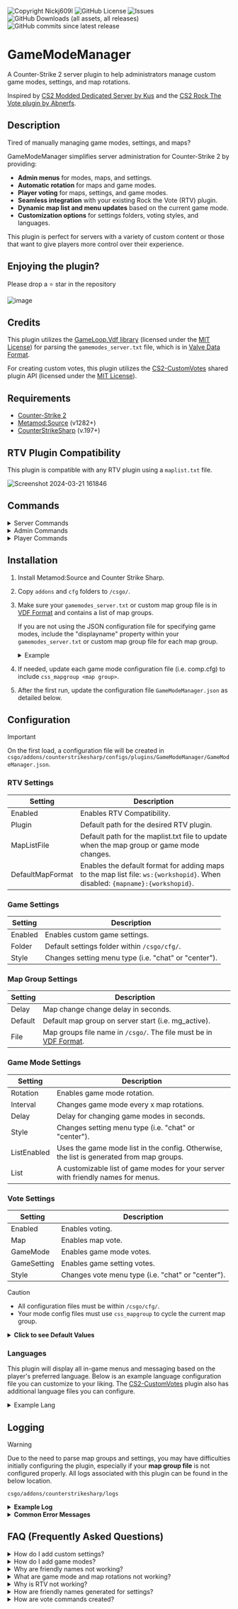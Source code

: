 ![Copyright Nickj609l](https://img.shields.io/badge/Copyright-Nickj609-red) ![GitHub License](https://img.shields.io/github/license/nickj609/GameModeManager) ![Issues](https://img.shields.io/github/issues/nickj609/GameModeManager) ![GitHub Downloads (all assets, all releases)](https://img.shields.io/github/downloads/nickj609/GameModeManager/total) ![GitHub commits since latest release](https://img.shields.io/github/commits-since/nickj609/GameModeManager/latest)

# GameModeManager
A Counter-Strike 2 server plugin to help administrators manage custom game modes, settings, and map rotations. 

Inspired by [CS2 Modded Dedicated Server by Kus](https://github.com/kus/cs2-modded-server) and the [CS2 Rock The Vote plugin by Abnerfs](https://github.com/abnerfs/cs2-rockthevote).

## Description
Tired of manually managing game modes, settings, and maps?

GameModeManager simplifies server administration for Counter-Strike 2 by providing:

- **Admin menus** for modes, maps, and settings.
- **Automatic rotation** for maps and game modes.
- **Player voting** for maps, settings, and game modes.
- **Seamless integration** with your existing Rock the Vote (RTV) plugin.
- **Dynamic map list and menu updates** based on the current game mode.
- **Customization options** for settings folders, voting styles, and languages.

This plugin is perfect for servers with a variety of custom content or those that want to give players more control over their experience.
  
## Enjoying the plugin?
Please drop a ⭐ star in the repository

![image](https://github.com/nickj609/GameModeManager/assets/32173425/4c1bef1e-ef13-4a30-b2eb-b02060535bcb)

## Credits
This plugin utilizes the [GameLoop.Vdf library](https://github.com/shravan2x/Gameloop.Vdf/) (licensed under the [MIT License](https://github.com/shravan2x/Gameloop.Vdf/blob/master/LICENSE)) for parsing the `gamemodes_server.txt` file, which is in [Valve Data Format](https://developer.valvesoftware.com/wiki/VDF).

For creating custom votes, this plugin utilizes the [CS2-CustomVotes](https://github.com/imi-tat0r/CS2-CustomVotes) shared plugin API (licensed under the [MIT License](https://github.com/imi-tat0r/CS2-CustomVotes?tab=MIT-1-ov-file)). 

## Requirements
- [Counter-Strike 2](https://www.counter-strike.net/cs2)
- [Metamod:Source](https://github.com/alliedmodders/metamod-source/) (v1282+)
- [CounterStrikeSharp](https://github.com/roflmuffin/CounterStrikeSharp) (v.197+)

## RTV Plugin Compatibility
This plugin is compatible with any RTV plugin using a `maplist.txt` file.

![Screenshot 2024-03-21 161846](https://github.com/nickj609/GameModeManager/assets/32173425/1e291efb-fe7f-4f0d-bb2c-e21d042bd153)

## Commands
<details>
<summary>Server Commands</summary>

- `css_rtv <true|false>` - Enables or disables RTV. (_Comming Soon_)

- `css_mapgroup <mg_name>` - Sets the map group and updates the map list and menus.

</details>
	
<details>
<summary>Admin Commands</summary>

- `!map <map name> <id>` - Changes the map to the map specified.
  
  > _The map ID is *optional* and only required for maps that aren't explicitly set for a given map group._

- `!maps (css_maps)` - Displays an admin menu for changing the map. 

   > _It only shows maps for the current game mode/map group._
   
- `!mode <mode name> (css_mode)` - Changes the game mode to the mode specified.
  
  > _For example, for **mg_surf** you would do **!mode surf**._ 
  
- `!modes (css_modes)` - Displays an admin menu for changing the game mode.

- `!setting <enable|disable> <setting name> (css_setting)` - Enables or disables a custom game setting.
  
  > _For example, for **enable_movement_unlock.cfg** you would do **!setting movement_unlock**._ 
  
- `!settings (css_settings)` - Displays an admin menu for enabling or disabling custom game settings.

</details>

<details>
<summary>Player Commands</summary>
	
- `!changemode` - Creates a vote to change the game mode (all modes).

   ![Screenshot 2024-06-08 212539](https://github.com/nickj609/GameModeManager/assets/32173425/f5e3d915-4c01-45d5-95a2-a40b693e17bb)

   ![Screenshot 2024-06-08 212613](https://github.com/nickj609/GameModeManager/assets/32173425/fa6473c6-5372-4c4b-afb6-2ef5087ea550)

- `!showmodes` - Menu to display all per mode votes that can be created.

   ![Screenshot 2024-06-08 212831](https://github.com/nickj609/GameModeManager/assets/32173425/8fd7e73f-c2e9-459d-bf33-9878de227f55)

   ![Screenshot 2024-06-08 213033](https://github.com/nickj609/GameModeManager/assets/32173425/4b252eb5-69ef-4973-89b8-b48c2f6f7019)

- `!showsettings` - Menu to display all per setting votes that can be created.

   ![Screenshot 2024-06-08 212803](https://github.com/nickj609/GameModeManager/assets/32173425/16a907d1-3bd9-4416-bda6-4d6cc4c55030)
   
   ![Screenshot 2024-06-08 213008](https://github.com/nickj609/GameModeManager/assets/32173425/b6a34ec1-277f-4361-bd1c-0e405b20834f)

- `!showmaps` - Menu to display all per map votes that can be created. This only shows maps from the current map group/game mode. 

  ![Screenshot 2024-06-08 212858](https://github.com/nickj609/GameModeManager/assets/32173425/1ba2a65a-8867-420c-9576-5549fa5e5469)

  ![Screenshot 2024-06-08 212923](https://github.com/nickj609/GameModeManager/assets/32173425/eb6a198a-a2cf-477b-ba02-ca6469bd38fc)
  
</details>

## Installation
1. Install Metamod:Source and Counter Strike Sharp.
2. Copy `addons` and `cfg` folders to `/csgo/`.
3. Make sure your `gamemodes_server.txt` or custom map group file is in [VDF Format](https://developer.valvesoftware.com/wiki/VDF) and contains a list of map groups.

   If you are not using the JSON configuration file for specifying game modes, include the "displayname" property within your `gamemodes_server.txt` or custom map group file for each map group.

   <details>
   <summary>Example</summary>
   
   ```
   "mg_dm"
	{
		"imagename"				"mapgroup-bomb"
		"displayname"				"Deathmatch"
		"nameID"				"#SFUI_Mapgroup_allclassic"
		"tooltipID"				"#SFUI_MapGroup_Tooltip_Desc_DeathMatch"
		"name"					"mg_dm"
		"icon_image_path"			"map_icons/mapgroup_icon_deathmatch"
		"maps"
		{
			"ar_shoots"						""
			"ar_baggage"						""
			"workshop/3070550406/de_safehouse"			""
			"workshop/3070563536/de_lake"				""
			"workshop/3070581293/de_bank"				""
			"workshop/3070923343/fy_pool_day"			""
			"workshop/3070238628/fy_iceworld"			""
		}
	}
   ```
   
   </details>
  
5. If needed, update each game mode configuration file (i.e. comp.cfg) to include `css_mapgroup <map group>`.
6. After the first run, update the configuration file `GameModeManager.json` as detailed below.

## Configuration
> [!IMPORTANT]
> On the first load, a configuration file will be created in `csgo/addons/counterstrikesharp/configs/plugins/GameModeManager/GameModeManager.json`.

### RTV Settings
| Setting             | Description                                                                                                                               |
| ------------------- | ----------------------------------------------------------------------------------------------------------------------------------------- | 
| Enabled             | Enables RTV Compatibility.                                                                                                                | 
| Plugin              | Default path for the desired RTV plugin.                                                                                                  | 
| MapListFile         | Default path for the maplist.txt file to update when the map group or game mode changes.                                                  | 
| DefaultMapFormat    | Enables the default format for adding maps to the map list file: `ws:{workshopid}`. When disabled: `{mapname}:{workshopid}`.              |

### Game Settings
| Setting             | Description                                                                                                                               |
| ------------------- | ----------------------------------------------------------------------------------------------------------------------------------------- | 
| Enabled             | Enables custom game settings.                                                                                                             | 
| Folder              | Default settings folder within `/csgo/cfg/`.                                                                                                  | 
| Style               | Changes setting menu type (i.e. "chat" or "center").                                                                                      |

### Map Group Settings
| Setting             | Description                                                                                                                               |
| ------------------- | ----------------------------------------------------------------------------------------------------------------------------------------- |
| Delay               | Map change change delay in seconds.                                                                                                       | 
| Default             | Default map group on server start (i.e. mg_active).                                                                                       | 
| File                | Map groups file name in `/csgo/`. The file must be in [VDF Format](https://developer.valvesoftware.com/wiki/VDF).                         |     

### Game Mode Settings
| Setting             | Description                                                                                                                               |
| ------------------- | ----------------------------------------------------------------------------------------------------------------------------------------- | 
| Rotation            | Enables game mode rotation.                                                                                                               |  
| Interval            | Changes game mode every x map rotations.                                                                                                  | 
| Delay               | Delay for changing game modes in seconds.                                                                                                 | 
| Style               | Changes setting menu type (i.e. "chat" or "center").                                                                                      |
| ListEnabled         | Uses the game mode list in the config. Otherwise, the list is generated from map groups.                                                  |
| List                | A customizable list of game modes for your server with friendly names for menus.                                                                    |  

### Vote Settings
| Setting             | Description                                                                                                                               |
| ------------------- | ----------------------------------------------------------------------------------------------------------------------------------------- | 
| Enabled             | Enables voting.                                                                                                                           | 
| Map                 | Enables map vote.                                                                                                                         | 
| GameMode            | Enables game mode votes.                                                                                                                  |
| GameSetting         | Enables game setting votes.                                                                                                               |
| Style               | Changes vote menu type (i.e. "chat" or "center").                                                                                         |

> [!CAUTION]
> - All configuration files must be within `/csgo/cfg/`.
> - Your mode config files must use `css_mapgroup` to cycle the current map group.

<details>
<summary><b>Click to see Default Values</b></summary>
	
```
// This configuration was automatically generated by CounterStrikeSharp for plugin 'GameModeManager', at 2024/06/08 09:52:11
{
  "Version": 2,
  "RTV": {
    "Enabled": false,
    "Plugin": "addons/counterstrikesharp/plugins/RockTheVote/RockTheVote.dll",
    "MapListFile": "addons/counterstrikesharp/plugins/RockTheVote/maplist.txt",
    "DefaultMapFormat": false
  },
  "MapGroup": {
    "Delay": 5,
    "Default": "mg_active",
    "File": "gamemodes_server.txt"
  },
  "Settings": {
    "Enabled": true,
    "Folder": "settings",
    "Style": "center"
  },
  "GameMode": {
    "Rotation": true,
    "Interval": 4,
    "Delay": 5,
    "Style": "center",
    "ListEnabled": true,
    "List": {
      "comp": "Competitive",
      "1v1": "1 vs 1",
      "aim": "Aim",
      "awp": "AWP Only",
      "scoutzknivez": "ScoutzKnives",
      "wingman": "Wingman",
      "gungame": "Gun Game",
      "surf": "Surf",
      "dm": "Deathmatch",
      "dm-multicfg": "Deathmatch Multicfg",
      "course": "Course",
      "hns": "Hide N Seek",
      "kz": "Kreedz",
      "minigames": "Mini Games"
    }
  },
  "Votes": {
    "Enabled": false,
    "Map": false,
    "GameMode": false,
    "GameSetting": false,
    "Style": "center"
  },
  "ConfigVersion": 2
}
```
</details>

### Languages
This plugin will display all in-game menus and messaging based on the player's preferred language. Below is an example language configuration file you can customize to your liking. The [CS2-CustomVotes](https://github.com/imi-tat0r/CS2-CustomVotes) plugin also has additional language files you can configure. 

<details>
<summary>Example Lang</summary>
	
```
{
  "plugin.prefix": "[{GREEN}Server{DEFAULT}]",
  "changemap.message": "{LIGHTRED}{0}{DEFAULT} has changed the map to {LIGHTRED}{1}{DEFAULT}.",
  "changemode.message": "Admin {LIGHTRED}{0}{DEFAULT} has changed the game mode to {LIGHTRED}{1}{DEFAULT}.",
  "enable.changesetting.message": "Admin {LIGHTRED}{0}{DEFAULT} has {LIGHTRED}Enabled{DEFAULT} setting {LIGHTRED}{1}{DEFAULT}.",
  "disable.changesetting.message": "Admin {LIGHTRED}{0}{DEFAULT} has {LIGHTRED}Disabled{DEFAULT} setting {LIGHTRED}{1}{DEFAULT}.",
  "menu.yes": "Yes",
  "menu.no": "No",
  "menu.enable": "Enable",
  "menu.disable": "Disable",
  "mode.show.menu-response": "Say {GREEN}!{0}{DEFAULT} to create a vote.",
  "mode.vote.menu-title": "Change game mode to {GOLD}{0}{DEFAULT}?",
  "modes.menu-title": "Game Mode List",
  "modes.vote.menu-title": "Change game mode?",
  "map.vote.menu-title": "Change map to {0}?",
  "maps.menu-title": "Map List",
  "maps.show.menu-response": "Say {GREEN}!{0}{DEFAULT} to create a vote.",
  "setting.vote.menu-title": "Change setting {GOLD}{0}{DEFAULT}?",
  "setting.show.menu-response": "Say {GREEN}!{0}{DEFAULT} to create a vote.",
  "settings.menu-actions": "Setting Actions",
  "settings.menu-title": "Setting List"
}
```

</details>


## Logging
>[!WARNING]
> Due to the need to parse map groups and settings, you may have difficulties initially configuring the plugin, especially if your **map group file** is not configured properly. All logs associated with this plugin can be found in the below location.
> 
> `csgo/addons/counterstrikesharp/logs`

<details>
<summary><b>Example Log</b></summary>

```
2024-06-08 22:59:32.805 +00:00 [INFO] plugin:GameModeManager Loading map groups...
2024-06-08 22:59:32.821 +00:00 [INFO] plugin:GameModeManager Creating game modes...
2024-06-08 22:59:32.823 +00:00 [INFO] plugin:GameModeManager Loading settings...
2024-06-08 22:59:32.827 +00:00 [WARN] plugin:GameModeManager Skipping random_setting.cfg because its missing the correct prefix.
2024-06-08 22:59:32.835 +00:00 [INFO] plugin:GameModeManager Enabling game mode and map rotations...
2024-06-08 22:59:34.096 +00:00 [INFO] plugin:GameModeManager Registering custom votes...
2024-06-08 23:01:12.832 +00:00 [WARN] plugin:GameModeManager New map group could not be found. Setting default map group.
2024-06-08 23:05:24.421 +00:00 [INFO] plugin:GameModeManager Current map group is mg_active.
2024-06-08 23:05:24.421 +00:00 [INFO] plugin:GameModeManager New map group is mg_active.
2024-06-08 24:15:47.044 +00:00 [INFO] plugin:GameModeManager Game has ended. Picking random map from current map group...
2024-06-08 24:17:76.044 +00:00 [INFO] plugin:GameModeManager Deregistering custom votes...
```
	
</details>

<details>
<summary><b>Common Error Messages</b></summary>

| Error/Warning Message                                              | Description                                                                                                              |
| -------------------------------------------------------------------| ------------------------------------------------------------------------------------------------------------------------ | 
| `Cannot Find`                                                      | Unable to locate the file specified from `GameModeManager.json` config.                                                  | 
| `Incomplete VDF data`                                              | Your `gamemodes_server.txt` file is not formatted properly in [VDF Format](https://developer.valvesoftware.com/wiki/VDF).| 
| `Your config file is too old`                                      | Please backup and remove it from `addons/counterstrikesharp/configs/plugins/GameModeManager` to recreate it.             |
| `The mapgroup property doesn't exist`                              | The "mapgroup" property cannot be found in your `gamemodes_server.txt` file.                                             | 
| `Mapgroup found, but the 'maps' property is missing or incomplete` | The "maps" property cannot be found in your `gamemodes_server.txt` file for one of your map groups.                      | 

</details>

## FAQ (Frequently Asked Questions)

<details>
<summary>How do I add custom settings?</summary>
<br>

To add custom settings, create two configuration files with the `enable_` and `disable_ prefix` (i.e. **enable_autobhop.cfg**, **disable_autobhop.cfg**). Then, put those files in the `/csgo/cfg/settings/` folder. This is the default settings folder. You can change this folder in the configuration settings.

</details>

<details>
<summary>How do I add game modes?</summary>
<br>

To add game modes, update the JSON key pairs in the configuration file (`csgo/addons/counterstrikesharp/configs/plugins/GameModeManager/GameModeManager.json`). The first value is the name of the configuration file to be executed (i.e. `comp` for `comp.cfg`)

```
"GameMode": {
    "Rotation": true,
    "Interval": 4,
    "Delay": 5,
    "Style": "center",
    "ListEnabled": true,
    "List": {
      "comp": "Competitive",
      "1v1": "1 vs 1",
      "aim": "Aim",
      "awp": "AWP Only",
      "scoutzknivez": "ScoutzKnives",
      "wingman": "Wingman",
      "gungame": "Gun Game",
      "surf": "Surf",
      "dm": "Deathmatch",
      "dm-multicfg": "Deathmatch Multicfg",
      "course": "Course",
      "hns": "Hide N Seek",
      "kz": "Kreedz",
      "minigames": "Mini Games"
    }
```

If you have `ListEnabled` set to `false`, game modes are generated based on the map groups in your map group file (default is `gamemodes_server.txt`).

</details>

<details>
<summary> Why are friendly names not working?</summary>
<br>

Friendly names may not be working if you are not using the game mode list in the configuration file. This is because you need to add the `displayname` property to each map group in your map group file (default is `gamemodes_server.txt`).

```
  "mg_dm"
	{
		"imagename"				"mapgroup-bomb"
		"displayname"				"Deathmatch"
		"nameID"				"#SFUI_Mapgroup_allclassic"
		"tooltipID"				"#SFUI_MapGroup_Tooltip_Desc_DeathMatch"
		"name"					"mg_dm"
		"icon_image_path"			"map_icons/mapgroup_icon_deathmatch"
		"maps"
		{
			"ar_shoots"						""
			"ar_baggage"						""
			"workshop/3070550406/de_safehouse"			""
			"workshop/3070563536/de_lake"				""
			"workshop/3070581293/de_bank"				""
			"workshop/3070923343/fy_pool_day"			""
			"workshop/3070238628/fy_iceworld"			""
		}
	}
```

</details>

<details>
<summary>What are game mode and map rotations not working?</summary>
<br>

Game mode and map rotations do not work if RTV compatibility is enabled. Game mode and map rotations are only counted when handled by the plugin's game event handler. 

</details>

<details>
<summary>Why is RTV not working? </summary>
<br>

You need to install your own supported RTV plugin and update the JSON configuration file. Any RTV plugin with a `maplist.txt` file is supported. 

```
  "RTV": {
    "Enabled": false,
    "Plugin": "addons/counterstrikesharp/plugins/RockTheVote/RockTheVote.dll",
    "MapListFile": "addons/counterstrikesharp/plugins/RockTheVote/maplist.txt",
    "DefaultMapFormat": false
  },
``` 

</details>

<details>
<summary>How are friendly names generated for settings?</summary>
<br>

Friendly names for settings are generated by removing the extension and underscores, and capitalizing the first letter of each word. For example, **enable_movement_unlock.cfg** turns into **Movement Unlock**.

</details>

<details>
<summary>How are vote commands created?</summary>
<br>

Vote commands for categories are set manually, such as `!changemode`. This may be configurable in the future, with the addition of aliases. Per-map commands are generated based on the map name (i.e. de_dust2). Per-mode commands are generated from the game mode list or the map group name (without the mg_ prefix).

</details>
